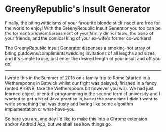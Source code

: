 # GreenyRepublic's Insult Generator
Finally, the biting witticisms of your favourite blonde stick insect are free for the world to enjoy! With the GreenyRepublic Insult Generator you too can be the torment/pride/embarassment of your family dinner table, the bane of your friends, and the comical king of your ex-wife's former co-workers!

The GreenyRepublic Insult Generator dispenses a smoking-hot array of biting putdowns/compliments/wedding invitations of all lengths and sizes, and it's simple to use, just enter the desired length of your insult and off you go!

------
I wrote this in the Summer of 2015 on a family trip to Rome (started in a Wetherspoons in Gatwick whilst our flight was delayed, finished in a fancy rented AirBNB, take the Wetherspoons bit however you will). We had just learned object-oriented-programming in the second term of university and I wanted to get a bit of Java practise in, but at the same time I didn't want to write something that was dusty and boring like some algorithm implementation or what-have-you. 

So here you are, one day I'd like to make this into a Chrome extension and/or Android App, but we shall see how things go.
